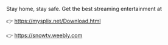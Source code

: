 Stay home, stay safe. Get the best streaming entertainment at

👉 https://mysplix.net/Download.html

👉 https://snowtv.weebly.com

